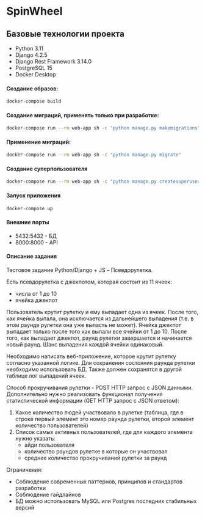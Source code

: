 # SpinWheel

## Базовые технологии проекта

- Python 3.11
- Django 4.2.5
- Django Rest Framework 3.14.0
- PostgreSQL 15
- Docker Desktop

#### Создание образов:

```bash
docker-compose build
```

#### Создание миграций, применять только при разработке:

```bash
docker-compose run --rm web-app sh -c "python manage.py makemigrations"
```

#### Применение миграций:

```bash
docker-compose run --rm web-app sh -c "python manage.py migrate"
```

#### Создание суперпользователя

```bash
docker-compose run --rm web-app sh -c "python manage.py createsuperuser"
```

#### Запуск приложения

```bash
docker-compose up
```

#### Внешние порты

- 5432:5432 - БД
- 8000:8000 - API


#### Описание задания

Тестовое задание Python/Django + JS – Псевдорулетка.

Есть псевдорулетка с джекпотом, которая состоит из 11 ячеек:
-	числа от 1 до 10
-	ячейка джекпот

Пользователь крутит рулетку и ему выпадает одна из ячеек. После того, как ячейка выпала, она исключается из дальнейшего выпадения (т.е. в этом раунде рулетки она уже выпасть не может). Ячейка джекпот выпадает только после того как выпали все ячейки от 1 до 10. После того, как выпадает джекпот, раунд рулетки завершается и начинается новый раунд. Шанс выпадения каждой ячейки одинаковый.

Необходимо написать веб-приложение, которое крутит рулетку согласно указанной логике. Для сохранения состояния раунда рулетки необходимо использовать БД. Также должен сохранятся в другой таблице лог выпадений ячеек.

Способ прокручивания рулетки - POST HTTP запрос с JSON данными.
Дополнительно нужно реализовать функционал получения статистической информации (GET HTTP запрос с JSON ответом):
1.	Какое количество людей участвовало в рулетке (таблица, где в строке первый элемент это номер раунда рулетки, второй элемент количество пользователей)
2.	Список самых активных пользователей, где для каждого элемента нужно указать:
    - айди пользователя
    - количество раундов рулетке в которые он участвовал
    - среднее количество прокручиваний рулетки за раунд

Ограничения:
-	Соблюдение современных паттернов, принципов и стандартов разработки
-	Соблюдение гайдлайнов
-	БД можно использовать MySQL или Postgres последних стабильных версий
